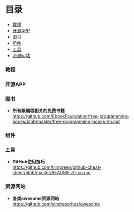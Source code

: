 # 目录
* [教程](#教程)
* [开源APP](#开源app)
* [图书](#图书)
* [组件](#组件)
* [工具](#工具)
* [资源网站](#资源网站)

### 教程

### 开源APP

### 图书

* **所有跟编程相关的免费书籍**<br>
https://github.com/EbookFoundation/free-programming-books/blob/master/free-programming-books-zh.md

### 组件

### 工具

* **GitHub使用技巧**<br>
https://github.com/tiimgreen/github-cheat-sheet/blob/master/README.zh-cn.md

### 资源网站

* **各类awesome资源网站**<br>
https://github.com/sindresorhus/awesome
